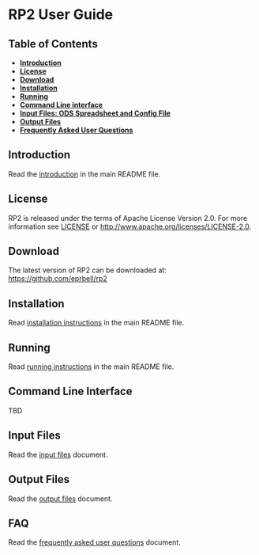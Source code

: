 # RP2 User Guide

## Table of Contents
* **[Introduction](#introduction)**
* **[License](#license)**
* **[Download](#download)**
* **[Installation](#installation)**
* **[Running](#Running)**
* **[Command Line interface](#command-line-interface)**
* **[Input Files: ODS Spreadsheet and Config File](#input-files)**
* **[Output Files](#output-files)**
* **[Frequently Asked User Questions](#faq)**

## Introduction
Read the [introduction](../README.md#introduction) in the main README file.

## License
RP2 is released under the terms of Apache License Version 2.0. For more information see [LICENSE](../LICENSE) or http://www.apache.org/licenses/LICENSE-2.0.

## Download
The latest version of RP2 can be downloaded at: https://github.com/eprbell/rp2

## Installation
Read [installation instructions](../README.md#installation) in the main README file.

## Running
Read [running instructions](../README.md#running) in the main README file.

## Command Line Interface
TBD

## Input Files
Read the [input files](input_files.md) document.

## Output Files
Read the [output files](output_files.md) document.

## FAQ
Read the [frequently asked user questions](user_faq.md) document.
